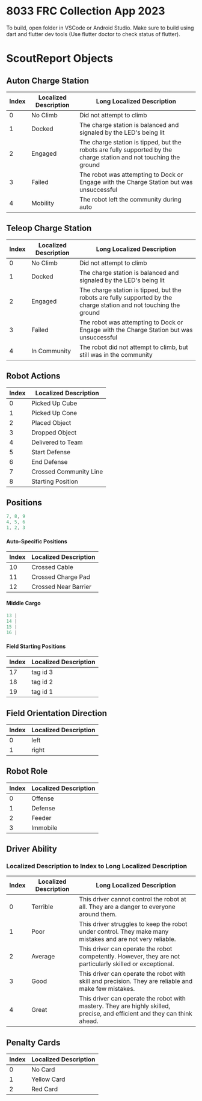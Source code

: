 # 8033 FRC Collection App 2023

To build, open folder in VSCode or Android Studio. Make sure to build using dart and flutter dev tools (Use flutter doctor to check status of flutter). 

# ScoutReport Objects

## Auton Charge Station

| Index | Localized Description | Long Localized Description                                                                           |
|-------|-----------------------|------------------------------------------------------------------------------------------------------|
| 0     | No Climb              | Did not attempt to climb                                                                             |
| 1     | Docked                | The charge station is balanced and signaled by the LED's being lit |
| 2     | Engaged               | The charge station is tipped, but the robots are fully supported by the charge station and not touching the ground      |
| 3     | Failed                | The robot was attempting to Dock or Engage with the Charge Station but was unsuccessful              |
| 4     | Mobility              | The robot left the community during auto                                                             |

## Teleop Charge Station

| Index | Localized Description | Long Localized Description                                                                           |
|-------|-----------------------|------------------------------------------------------------------------------------------------------|
| 0     | No Climb              | Did not attempt to climb                                                                             |
| 1     | Docked                | The charge station is balanced and signaled by the LED's being lit |
| 2     | Engaged               | The charge station is tipped, but the robots are fully supported by the charge station and not touching the ground      |
| 3     | Failed                | The robot was attempting to Dock or Engage with the Charge Station but was unsuccessful              |
| 4     | In Community          | The robot did not attempt to climb, but still was in the community                                   |


## Robot Actions

| Index | Localized Description  |
|-------|------------------------|
| 0     | Picked Up Cube         |
| 1     | Picked Up Cone         |
| 2     | Placed Object          |
| 3     | Dropped Object         |
| 4     | Delivered to Team      |
| 5     | Start Defense          |
| 6     | End Defense            |
| 7     | Crossed Community Line |
| 8     | Starting Position      |

## Positions

```dart
7, 8, 9
4, 5, 6
1, 2, 3
```

#### Auto-Specific Positions

| Index | Localized Description |
|-------|-----------------------|
| 10    | Crossed Cable         |
| 11    | Crossed Charge Pad    |
| 12    | Crossed Near Barrier  |

#### Middle Cargo
```dart
13 |
14 |
15 |
16 |
```

#### Field Starting Positions

| Index | Localized Description |
|-------|-----------------------|
| 17    | tag id 3              |
| 18    | tag id 2              |
| 19    | tag id 1              |

## Field Orientation Direction

| Index | Localized Description |
|-------|-----------------------|
| 0     | left                  |
| 1     | right                 |

## Robot Role

| Index | Localized Description |
|-------|-----------------------|
| 0     | Offense               |
| 1     | Defense               |
| 2     | Feeder                |
| 3     | Immobile              |

## Driver Ability
### Localized Description to Index to Long Localized Description

| Index | Localized Description | Long Localized Description                                                                                                |
|-------|-----------------------|---------------------------------------------------------------------------------------------------------------------------|
| 0     | Terrible              | This driver cannot control the robot at all. They are a danger to everyone around them.                                   |
| 1     | Poor                  | This driver struggles to keep the robot under control. They make many mistakes and are not very reliable.                 |
| 2     | Average               | This driver can operate the robot competently. However, they are not particularly skilled or exceptional.                 |
| 3     | Good                  | This driver can operate the robot with skill and precision. They are reliable and make few mistakes.                      |
| 4     | Great                 | This driver can operate the robot with mastery. They are highly skilled, precise, and efficient and they can think ahead. |

## Penalty Cards

| Index | Localized Description |
|-------|-----------------------|
| 0     | No Card               |
| 1     | Yellow Card           |
| 2     | Red Card              |
